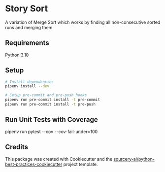 # Story Sort
A variation of Merge Sort which works by finding all non-consecutive sorted runs and merging them

## Requirements
Python 3.10

## Setup
```sh
# Install dependencies
pipenv install --dev

# Setup pre-commit and pre-push hooks
pipenv run pre-commit install -t pre-commit
pipenv run pre-commit install -t pre-push
```

## Run Unit Tests with Coverage
pipenv run pytest --cov --cov-fail-under=100

## Credits
This package was created with Cookiecutter and the [sourcery-ai/python-best-practices-cookiecutter](https://github.com/sourcery-ai/python-best-practices-cookiecutter) project template.
